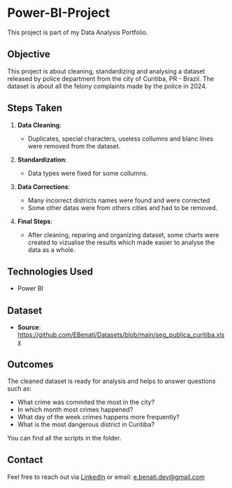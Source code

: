 # Power-BI-Project
This project is part of my Data Analysis Portfolio.

## Objective
This project is about cleaning, standardizing and analysing a dataset released by police department from the city of Curitiba, PR - Brazil.
The dataset is about all the felony complaints made by the police in 2024.

## Steps Taken
1. **Data Cleaning**:
   - Duplicates, special characters, useless collumns and blanc lines were removed from the dataset.

2. **Standardization**:
   - Data types were fixed for some collumns.

4. **Data Corrections**:
   - Many incorrect districts names were found and were corrected
   - Some other datas were from others cities and had to be removed.
      
5. **Final Steps**:
   - After cleaning, reparing and organizing dataset, some charts were created to vizualise the results which made easier to analyse the data as a whole.

## Technologies Used
- Power BI

## Dataset
- **Source**: https://github.com/EBenati/Datasets/blob/main/seg_publica_curitiba.xlsx

## Outcomes
The cleaned dataset is ready for analysis and helps to answer questions such as:
- What crime was commited the most in the city?
- In which month most crimes happened?
- What day of the week crimes happens more frequently?
- What is the most dangerous district in Curitiba?


You can find all the scripts in the  folder.


## Contact
Feel free to reach out via [LinkedIn](https://www.linkedin.com/in/everton-benati-536b491a8/) or email: e.benati.dev@gmail.com
